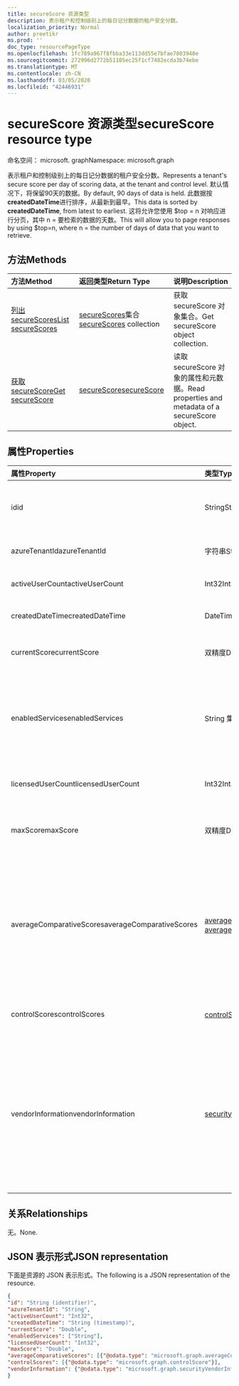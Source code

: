 ```yaml
---
title: secureScore 资源类型
description: 表示租户和控制级别上的每日记分数据的租户安全分数。
localization_priority: Normal
author: preetikr
ms.prod: ''
doc_type: resourcePageType
ms.openlocfilehash: 1fc789a967f8fbba33e113dd55e7bfae7803940e
ms.sourcegitcommit: 272996d2772b51105ec25f1cf7482ecda3b74ebe
ms.translationtype: MT
ms.contentlocale: zh-CN
ms.lasthandoff: 03/05/2020
ms.locfileid: "42446931"
---
```

# <a name="securescore-resource-type"></a><span data-ttu-id="41290-103">secureScore 资源类型</span><span class="sxs-lookup"><span data-stu-id="41290-103">secureScore resource type</span></span>

<span data-ttu-id="41290-104">命名空间： microsoft. graph</span><span class="sxs-lookup"><span data-stu-id="41290-104">Namespace: microsoft.graph</span></span>

<span data-ttu-id="41290-105">表示租户和控制级别上的每日记分数据的租户安全分数。</span><span class="sxs-lookup"><span data-stu-id="41290-105">Represents a tenant's secure score per day of scoring data, at the tenant and control level.</span></span> <span data-ttu-id="41290-106">默认情况下，将保留90天的数据。</span><span class="sxs-lookup"><span data-stu-id="41290-106">By default, 90 days of data is held.</span></span> <span data-ttu-id="41290-107">此数据按**createdDateTime**进行排序，从最新到最早。</span><span class="sxs-lookup"><span data-stu-id="41290-107">This data is sorted by **createdDateTime**, from latest to earliest.</span></span> <span data-ttu-id="41290-108">这将允许您使用 $top = n 对响应进行分页，其中 n = 要检索的数据的天数。</span><span class="sxs-lookup"><span data-stu-id="41290-108">This will allow you to page responses by using $top=n, where n = the number of days of data that you want to retrieve.</span></span> 


## <a name="methods"></a><span data-ttu-id="41290-109">方法</span><span class="sxs-lookup"><span data-stu-id="41290-109">Methods</span></span>

| <span data-ttu-id="41290-110">方法</span><span class="sxs-lookup"><span data-stu-id="41290-110">Method</span></span>   | <span data-ttu-id="41290-111">返回类型</span><span class="sxs-lookup"><span data-stu-id="41290-111">Return Type</span></span>|<span data-ttu-id="41290-112">说明</span><span class="sxs-lookup"><span data-stu-id="41290-112">Description</span></span>|
|:---------------|:--------|:----------|
|[<span data-ttu-id="41290-113">列出 secureScores</span><span class="sxs-lookup"><span data-stu-id="41290-113">List secureScores</span></span>](../api/security-list-securescores.md) | <span data-ttu-id="41290-114">[secureScores](securescore.md)集合</span><span class="sxs-lookup"><span data-stu-id="41290-114">[secureScores](securescore.md) collection</span></span> |<span data-ttu-id="41290-115">获取 secureScore 对象集合。</span><span class="sxs-lookup"><span data-stu-id="41290-115">Get secureScore object collection.</span></span>|
|[<span data-ttu-id="41290-116">获取 secureScore</span><span class="sxs-lookup"><span data-stu-id="41290-116">Get secureScore</span></span>](../api/securescore-get.md) | [<span data-ttu-id="41290-117">secureScore</span><span class="sxs-lookup"><span data-stu-id="41290-117">secureScore</span></span>](securescore.md) |<span data-ttu-id="41290-118">读取 secureScore 对象的属性和元数据。</span><span class="sxs-lookup"><span data-stu-id="41290-118">Read properties and metadata of a secureScore object.</span></span> | 



## <a name="properties"></a><span data-ttu-id="41290-119">属性</span><span class="sxs-lookup"><span data-stu-id="41290-119">Properties</span></span>

|<span data-ttu-id="41290-120">属性</span><span class="sxs-lookup"><span data-stu-id="41290-120">Property</span></span> |<span data-ttu-id="41290-121">类型</span><span class="sxs-lookup"><span data-stu-id="41290-121">Type</span></span> |<span data-ttu-id="41290-122">说明</span><span class="sxs-lookup"><span data-stu-id="41290-122">Description</span></span> |
|:--|:--|:--|
|<span data-ttu-id="41290-123">id</span><span class="sxs-lookup"><span data-stu-id="41290-123">id</span></span> |<span data-ttu-id="41290-124">String</span><span class="sxs-lookup"><span data-stu-id="41290-124">String</span></span>|<span data-ttu-id="41290-125">提供程序生成的 GUID/唯一标识符。</span><span class="sxs-lookup"><span data-stu-id="41290-125">Provider-generated GUID/unique identifier.</span></span> <span data-ttu-id="41290-126">只读。</span><span class="sxs-lookup"><span data-stu-id="41290-126">Read-only.</span></span> <span data-ttu-id="41290-127">必需。</span><span class="sxs-lookup"><span data-stu-id="41290-127">Required.</span></span>|
|   <span data-ttu-id="41290-128">azureTenantId</span><span class="sxs-lookup"><span data-stu-id="41290-128">azureTenantId</span></span>   |   <span data-ttu-id="41290-129">字符串</span><span class="sxs-lookup"><span data-stu-id="41290-129">String</span></span>  |   <span data-ttu-id="41290-130">租户 ID 的 GUID 字符串。</span><span class="sxs-lookup"><span data-stu-id="41290-130">GUID string for tenant ID.</span></span>  |
|   <span data-ttu-id="41290-131">activeUserCount</span><span class="sxs-lookup"><span data-stu-id="41290-131">activeUserCount</span></span> |   <span data-ttu-id="41290-132">Int32</span><span class="sxs-lookup"><span data-stu-id="41290-132">Int32</span></span>   |   <span data-ttu-id="41290-133">给定租户的活动用户计数。</span><span class="sxs-lookup"><span data-stu-id="41290-133">Active user count of the given tenant.</span></span>  |
|   <span data-ttu-id="41290-134">createdDateTime</span><span class="sxs-lookup"><span data-stu-id="41290-134">createdDateTime</span></span> |   <span data-ttu-id="41290-135">DateTimeOffset</span><span class="sxs-lookup"><span data-stu-id="41290-135">DateTimeOffset</span></span>  |   <span data-ttu-id="41290-136">创建实体的日期。</span><span class="sxs-lookup"><span data-stu-id="41290-136">The date when the entity is created.</span></span>  |
|   <span data-ttu-id="41290-137">currentScore</span><span class="sxs-lookup"><span data-stu-id="41290-137">currentScore</span></span>    |   <span data-ttu-id="41290-138">双精度</span><span class="sxs-lookup"><span data-stu-id="41290-138">Double</span></span>  |   <span data-ttu-id="41290-139">租户当前在指定日期的得分。</span><span class="sxs-lookup"><span data-stu-id="41290-139">Tenant current attained score on specified date.</span></span>    |
|   <span data-ttu-id="41290-140">enabledServices</span><span class="sxs-lookup"><span data-stu-id="41290-140">enabledServices</span></span> |   <span data-ttu-id="41290-141">String 集合</span><span class="sxs-lookup"><span data-stu-id="41290-141">String collection</span></span>   |   <span data-ttu-id="41290-142">适用于租户的 Microsoft 提供的服务（例如，Exchange online、Skype、Sharepoint）。</span><span class="sxs-lookup"><span data-stu-id="41290-142">Microsoft-provided services for the tenant (for example, Exchange online, Skype, Sharepoint).</span></span>   |
|   <span data-ttu-id="41290-143">licensedUserCount</span><span class="sxs-lookup"><span data-stu-id="41290-143">licensedUserCount</span></span>   |   <span data-ttu-id="41290-144">Int32</span><span class="sxs-lookup"><span data-stu-id="41290-144">Int32</span></span>   |   <span data-ttu-id="41290-145">给定租户的许可用户计数。</span><span class="sxs-lookup"><span data-stu-id="41290-145">Licensed user count of the given tenant.</span></span>    |
|   <span data-ttu-id="41290-146">maxScore</span><span class="sxs-lookup"><span data-stu-id="41290-146">maxScore</span></span> |  <span data-ttu-id="41290-147">双精度</span><span class="sxs-lookup"><span data-stu-id="41290-147">Double</span></span>  |   <span data-ttu-id="41290-148">指定日期上可能的租户最大分数。</span><span class="sxs-lookup"><span data-stu-id="41290-148">Tenant maximum possible score on specified date.</span></span>    |
|   <span data-ttu-id="41290-149">averageComparativeScores</span><span class="sxs-lookup"><span data-stu-id="41290-149">averageComparativeScores</span></span> |  <span data-ttu-id="41290-150">[averageComparativeScore](averagecomparativescore.md)集合</span><span class="sxs-lookup"><span data-stu-id="41290-150">[averageComparativeScore](averagecomparativescore.md) collection</span></span>    |<span data-ttu-id="41290-151">作用域内不同作用域（例如，按行业划分的平均分数、按座位的平均方式）和控制类别（标识、数据、设备、应用程序、基础结构）。</span><span class="sxs-lookup"><span data-stu-id="41290-151">Average score by different scopes (for example, average by industry, average by seating) and control category (Identity, Data, Device, Apps, Infrastructure) within the scope.</span></span> |
|   <span data-ttu-id="41290-152">controlScores</span><span class="sxs-lookup"><span data-stu-id="41290-152">controlScores</span></span> | <span data-ttu-id="41290-153">[controlScore](controlscore.md)集合</span><span class="sxs-lookup"><span data-stu-id="41290-153">[controlScore](controlscore.md) collection</span></span>  |   <span data-ttu-id="41290-154">包含一组控件的租户分数。</span><span class="sxs-lookup"><span data-stu-id="41290-154">Contains tenant scores for a set of controls.</span></span>   |
|<span data-ttu-id="41290-155">vendorInformation</span><span class="sxs-lookup"><span data-stu-id="41290-155">vendorInformation</span></span> |[<span data-ttu-id="41290-156">securityVendorInformation</span><span class="sxs-lookup"><span data-stu-id="41290-156">securityVendorInformation</span></span>](securityvendorinformation.md)|<span data-ttu-id="41290-157">包含有关安全产品/服务供应商、提供程序和 subprovider 的详细信息的复杂类型（例如，供应商 = Microsoft; provider = SecureScore）。</span><span class="sxs-lookup"><span data-stu-id="41290-157">Complex type containing details about the security product/service vendor, provider, and subprovider (for example, vendor=Microsoft; provider=SecureScore).</span></span> <span data-ttu-id="41290-158">必填。</span><span class="sxs-lookup"><span data-stu-id="41290-158">Required.</span></span>|


## <a name="relationships"></a><span data-ttu-id="41290-159">关系</span><span class="sxs-lookup"><span data-stu-id="41290-159">Relationships</span></span>

<span data-ttu-id="41290-160">无。</span><span class="sxs-lookup"><span data-stu-id="41290-160">None.</span></span>

## <a name="json-representation"></a><span data-ttu-id="41290-161">JSON 表示形式</span><span class="sxs-lookup"><span data-stu-id="41290-161">JSON representation</span></span>

<span data-ttu-id="41290-162">下面是资源的 JSON 表示形式。</span><span class="sxs-lookup"><span data-stu-id="41290-162">The following is a JSON representation of the resource.</span></span>

<!-- {
  "blockType": "resource",
  "optionalProperties": [

  ],
  "@odata.type": "microsoft.graph.secureScore"
}-->

```json
{
"id": "String (identifier)",
"azureTenantId": "String",
"activeUserCount": "Int32",
"createdDateTime": "String (timestamp)",
"currentScore": "Double",
"enabledServices": ["String"],
"licensedUserCount": "Int32",
"maxScore": "Double",
"averageComparativeScores": [{"@odata.type": "microsoft.graph.averageComparativeScore"}],
"controlScores": [{"@odata.type": "microsoft.graph.controlScore"}],
"vendorInformation": {"@odata.type": "microsoft.graph.securityVendorInformation"},
}

```


<!-- uuid: 8fcb5dbc-d5aa-4681-8e31-b001d5168d79
2015-10-25 14:57:30 UTC -->
<!-- {
  "type": "#page.annotation",
  "description": "secureScore resource",
  "keywords": "",
  "section": "documentation",
  "tocPath": ""
}-->
